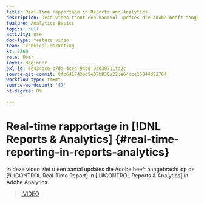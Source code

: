 ```yaml
---
title: Real-time rapportage in Reports and Analytics
description: Deze video toont een handvol updates die Adobe heeft aangebracht in het Real-Time Report in Reports & Analytics in Adobe Analytics.
feature: Analytics Basics
topics: null
activity: use
doc-type: feature video
team: Technical Marketing
kt: 2360
role: User
level: Beginner
exl-id: 6e434bce-b7da-4ced-94bd-0ad30711fa2c
source-git-commit: 8fc641743bc9e07b838a22ca64ccc15344d52764
workflow-type: tm+mt
source-wordcount: '47'
ht-degree: 0%

---
```


# Real-time rapportage in [!DNL Reports & Analytics] {#real-time-reporting-in-reports-analytics}

In deze video ziet u een aantal updates die Adobe heeft aangebracht op de [!UICONTROL Real-Time Report] in [!UICONTROL Reports & Analytics] in Adobe Analytics.

>[!VIDEO](https://video.tv.adobe.com/v/25454/?quality=12&learn=on)
